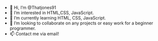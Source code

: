 - 👋 Hi, I’m @Thatjones91
- 👀 I’m interested in HTML,CSS, JavaScript. 
- 🌱 I’m currently learning HTML, CSS, JavaScript. 
- 💞️ I’m looking to collaborate on any projects or easy work for a beginner programmer. 
- 📫 Contact me via email! 

<!---
Thatjones91/Thatjones91 is a ✨ special ✨ repository because its `README.md` (this file) appears on your GitHub profile.
You can click the Preview link to take a look at your changes.
--->
